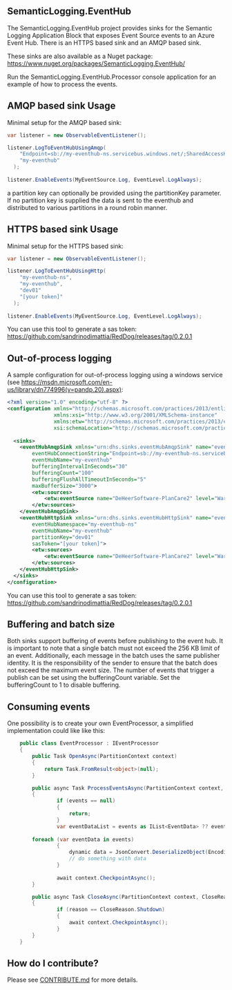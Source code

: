 ## SemanticLogging.EventHub
The SemanticLogging.EventHub project provides sinks for the Semantic Logging Application Block that exposes Event Source events to an Azure Event Hub. There is an HTTPS based sink and an AMQP based sink.

These sinks are also available as a Nuget package: https://www.nuget.org/packages/SemanticLogging.EventHub/ 

Run the SemanticLogging.EventHub.Processor console application for an example of how to process the events.

## AMQP based sink Usage

Minimal setup for the AMQP based sink:
```c#
var listener = new ObservableEventListener();

listener.LogToEventHubUsingAmqp(
    "Endpoint=sb://my-eventhub-ns.servicebus.windows.net/;SharedAccessKeyName=RootManageSharedAccessKey;SharedAccessKey=[your key]",
    "my-eventhub"
  );
  
listener.EnableEvents(MyEventSource.Log, EventLevel.LogAlways);
```

a partition key can optionally be provided using the partitionKey parameter. If no partition key is supplied the data is sent to the eventhub and distributed to various partitions in a round robin manner. 

## HTTPS based sink Usage

Minimal setup for the HTTPS based sink:
```c#
var listener = new ObservableEventListener();

listener.LogToEventHubUsingHttp(
    "my-eventhub-ns",
    "my-eventhub",
    "dev01"
    "[your token]"
  );
  
listener.EnableEvents(MyEventSource.Log, EventLevel.LogAlways);
```

You can use this tool to generate a sas token: https://github.com/sandrinodimattia/RedDog/releases/tag/0.2.0.1

## Out-of-process logging

A sample configuration for out-of-process logging using a windows service (see https://msdn.microsoft.com/en-us/library/dn774996(v=pandp.20).aspx):

```xml
<?xml version="1.0" encoding="utf-8" ?>
<configuration xmlns="http://schemas.microsoft.com/practices/2013/entlib/semanticlogging/etw"
               xmlns:xsi="http://www.w3.org/2001/XMLSchema-instance"
			   xmlns:etw="http://schemas.microsoft.com/practices/2013/entlib/semanticlogging/etw"
               xsi:schemaLocation="http://schemas.microsoft.com/practices/2013/entlib/semanticlogging/etw SemanticLogging-svc.xsd">
  
  <sinks>
	<eventHubAmqpSink xmlns="urn:dhs.sinks.eventHubAmqpSink" name="eventHubAmqpSink" type ="SemanticLogging.EventHub.EventHubAmqpSink, EnterpriseLibrary.SemanticLogging.EventHub"
		eventHubConnectionString="Endpoint=sb://my-eventhub-ns.servicebus.windows.net/;SharedAccessKeyName=RootManageSharedAccessKey;SharedAccessKey=[your key]"
		eventHubName="my-eventhub"
		bufferingIntervalInSeconds="30"
		bufferingCount="100"
		bufferingFlushAllTimeoutInSeconds="5"
		maxBufferSize="3000">
		<etw:sources>
			<etw:eventSource name="DeHeerSoftware-PlanCare2" level="Warning" />
		</etw:sources>
	</eventHubAmqpSink>
	<eventHubHttpSink xmlns="urn:dhs.sinks.eventHubHttpSink" name="eventHubHttpSink" type ="SemanticLogging.EventHub.EventHubHttpSink, EnterpriseLibrary.SemanticLogging.EventHub"
		eventHubNamespace="my-eventhub-ns"
		eventHubName="my-eventhub"
		partitionKey="dev01"
		sasToken="[your token]">
		<etw:sources>
			<etw:eventSource name="DeHeerSoftware-PlanCare2" level="Warning" />
		</etw:sources>
	</eventHubHttpSink>
  </sinks>
</configuration>
```

You can use this tool to generate a sas token: https://github.com/sandrinodimattia/RedDog/releases/tag/0.2.0.1

## Buffering and batch size

Both sinks support buffering of events before publishing to the event hub. It is important to note that a single batch must not exceed the 256 KB limit of an event. Additionally, each message in the batch uses the same publisher identity. It is the responsibility of the sender to ensure that the batch does not exceed the maximum event size. The number of events that trigger a publish can be set using the bufferingCount variable. Set the bufferingCount to 1 to disable buffering.

## Consuming events

One possibility is to create your own EventProcessor, a simplified implementation could like like this:

```c#
    public class EventProcessor : IEventProcessor
    {
        public Task OpenAsync(PartitionContext context)
        {
            return Task.FromResult<object>(null);
        }

        public async Task ProcessEventsAsync(PartitionContext context, IEnumerable<EventData> events)
        {
                if (events == null)
                {
                    return;
                }
                var eventDataList = events as IList<EventData> ?? events.ToList();
			
		foreach (var eventData in events)
            	{
                	dynamic data = JsonConvert.DeserializeObject(Encoding.Default.GetString(eventData.GetBytes()));
                	// do something with data
            	}
				
                await context.CheckpointAsync();
        }

        public async Task CloseAsync(PartitionContext context, CloseReason reason)
        {
                if (reason == CloseReason.Shutdown)
                {
                    await context.CheckpointAsync();
                }
        }
    }
```


## How do I contribute?

Please see [CONTRIBUTE.md](/CONTRIBUTE.md) for more details.

